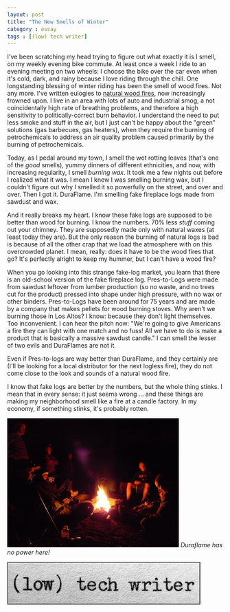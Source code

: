 ```yaml
---
layout: post
title: "The New Smells of Winter"
category : essay
tags : [(low) tech writer]
---
```


I've been scratching my head trying to figure out what exactly it is I smell, on my weekly evening bike commute. At least once a week I ride to an evening meeting on two wheels: I choose the bike over the car even when it's cold, dark, and rainy because I love riding through the chill. One longstanding blessing of winter riding has been the smell of wood fires. Not any more. I've written eulogies to [natural wood fires](http://lowtechwriter.com/2009/03/water-and-fire.html), now increasingly frowned upon. I live in an area with lots of auto and industrial smog, a not coincidentally high rate of breathing problems, and therefore a high sensitivity to politically-correct burn behavior. I understand the need to put less smoke and stuff in the air, but I just can't be happy about the "green" solutions (gas barbecues, gas heaters), when they require the burning of petrochemicals to address an air quality problem caused primarily by the burning of petrochemicals.

Today, as I pedal around my town, I smell the wet rotting leaves (that's one of the *good* smells), yummy dinners of different ethnicities, and now, with increasing regularity, I smell *burning wax*. It took me a few nights out before I realized what it was. I mean I knew I was smelling burning wax, but I couldn't figure out why I smelled it so powerfully on the street, and over and over. Then I got it. DuraFlame. I'm smelling fake fireplace logs made from sawdust and wax.

And it really breaks my heart. I know these fake logs are supposed to be better than wood for burning. I know the numbers. 70% less *stuff* coming out your chimney. They are supposedly made only with natural waxes (at least today they are). But the only reason the burning of natural logs is bad is because of all the other crap that we load the atmosphere with on this overcrowded planet. I mean, really: does it have to be the wood fires that go? It's perfectly alright to keep my hummer, but I can't have a wood fire?

When you go looking into this strange fake-log market, you learn that there is an old-school version of the fake fireplace log. Pres-to-Logs were made from sawdust leftover from lumber production (so no waste, and no trees cut for the product) pressed into shape under high pressure, with no wax or other binders. Pres-to-Logs have been around for 75 years and are made by a company that makes pellets for wood burning stoves. Why aren't we burning those in Los Altos? I know: because they don't light themselves. Too inconvenient. I can hear the pitch now: "We're going to give Americans a fire they can light with one match and no fuss! All we have to do is make a product that is basically a massive sawdust candle." I can smell the lesser of two evils and DuraFlames are not it.

Even if Pres-to-logs are way better than DuraFlame, and they certainly are (I'll be looking for a local distributor for the next logless fire), they do not come close to the look and sounds of a natural wood fire. 

I know that fake logs are better by the numbers, but the whole thing stinks. I mean that in every sense: it just seems wrong ... and these things are making my neighborhood smell like a fire at a candle factory. In my economy, if something stinks, it's probably rotten. 

[![Duraflame has no power here](/assets/ltw/firesm.jpg)](/assets/ltw/firebg.jpg)
*Duraflame has no power here!*

[![low tech writer](/assets/ltw/header14.jpg)](http://lowtechwriter.com)
